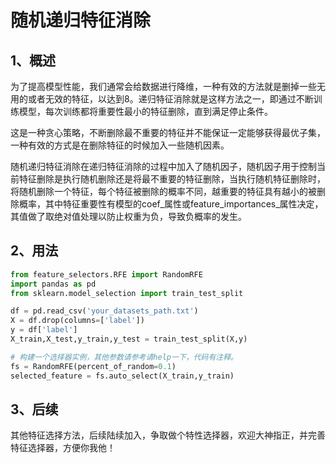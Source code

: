 # 随机递归特征消除
## 1、概述
为了提高模型性能，我们通常会给数据进行降维，一种有效的方法就是删掉一些无用的或者无效的特征，以达到8。递归特征消除就是这样方法之一，即通过不断训练模型，每次训练都将重要性最小的特征删除，直到满足停止条件。

这是一种贪心策略，不断删除最不重要的特征并不能保证一定能够获得最优子集，一种有效的方式是在删除特征的时候加入一些随机因素。

随机递归特征消除在递归特征消除的过程中加入了随机因子，随机因子用于控制当前特征删除是执行随机删除还是将最不重要的特征删除，当执行随机特征删除时，将随机删除一个特征，每个特征被删除的概率不同，越重要的特征具有越小的被删除概率，其中特征重要性有模型的coef_属性或feature_importances_属性决定，其值做了取绝对值处理以防止权重为负，导致负概率的发生。
## 2、用法
```python
from feature_selectors.RFE import RandomRFE
import pandas as pd
from sklearn.model_selection import train_test_split

df = pd.read_csv('your_datasets_path.txt')
X = df.drop(columns=['label'])
y = df['label']
X_train,X_test,y_train,y_test = train_test_split(X,y)

# 构建一个选择器实例，其他参数请参考请help一下，代码有注释。 
fs = RandomRFE(percent_of_random=0.1)
selected_feature = fs.auto_select(X_train,y_train)

```
## 3、后续
其他特征选择方法，后续陆续加入，争取做个特性选择器，欢迎大神指正，并完善特征选择器，方便你我他！



